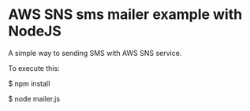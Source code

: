 # AWS SNS sms mailer example with NodeJS

A simple way to sending SMS with AWS SNS service.

To execute this:

$ npm install

$ node mailer.js
